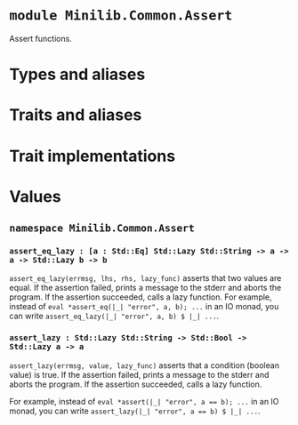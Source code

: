 # `module Minilib.Common.Assert`

Assert functions.

# Types and aliases

# Traits and aliases

# Trait implementations

# Values

## `namespace Minilib.Common.Assert`

### `assert_eq_lazy : [a : Std::Eq] Std::Lazy Std::String -> a -> a -> Std::Lazy b -> b`

`assert_eq_lazy(errmsg, lhs, rhs, lazy_func)` asserts that two values are equal.
If the assertion failed, prints a message to the stderr and aborts the program.
If the assertion succeeded, calls a lazy function.
For example, instead of
`eval *assert_eq(|_| "error", a, b); ...` in an IO monad, you can write
`assert_eq_lazy(|_| "error", a, b) $ |_| ...`.

### `assert_lazy : Std::Lazy Std::String -> Std::Bool -> Std::Lazy a -> a`

`assert_lazy(errmsg, value, lazy_func)` asserts that a condition (boolean value) is true.
If the assertion failed, prints a message to the stderr and aborts the program.
If the assertion succeeded, calls a lazy function.

For example, instead of
`eval *assert(|_| "error", a == b); ...` in an IO monad, you can write
`assert_lazy(|_| "error", a == b) $ |_| ...`.